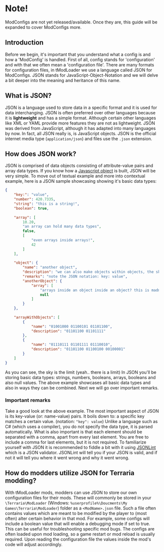 # Note!
ModConfigs are not yet released/available. Once they are, this guide will be expanded to cover ModConfigs more.

## Introduction
Before we begin, it's important that you understand what a config is and how a 'ModConfig' is handled. First of all, config stands for 'configuration' and with that we often mean a 'configuration file'. There are many formats for configuration files, in tModLoader we use a language called JSON for ModConfigs. JSON stands for JavaScript-Object-Notation and we will delve a bit deeper into the meaning and heritance of this name.

## What is JSON?
JSON is a language used to store data in a specific format and it is used for data interchanging. JSON is often preferred over other languages because it is **lightweight** and has a simple format. Although certain other languages like XML or YAML provide more features they are not as lightweight. JSON was derived from JavaScript, although it has adapted into many languages by now. In fact, all JSON really is, is JavaScript objects. JSON is the official internet media type (`application/json`) and files use the `.json` extension.

## How does JSON work?
JSON is comprised of data objects consisting of attribute-value pairs and array data types. If you know how a [Javascript object](https://www.w3schools.com/js/js_objects.asp) is built, JSON will be very simple. To move out of textual example and more into contextual example, here is a JSON sample showcasing showing it's basic data types:
```json
{
	"key:": "value",
	"number": 420.7335,
	"string": "this is a string!",
	"boolean": true,
	
	"array": [
		10.20,
		"an array can hold many data types",
		false, 
		[
			"even arrays inside arrays!",
			42
		]
	],
	
	"object": {
		"name": "another object",
		"description": "we can also make objects within objects, the sky is the limit",
		"remarks": "note the JSON notation: key: value",
		"anotherObject": {
			"array": [
				"arrays inside an object inside an object? this is madness!",
				null
			]
		}
	},
	
	"arrayWithObjects": [
		{
			"name": "01001000 01100101 01101100",
			"description": "01101100 01101111" 
		},
		{
			"name": "01110111 01101111 01110010",
			"description": "01101100 01100100 00100001"
		}
	]
}
```
As you can see, the sky is the limit (yeah.. there is a limit)
In JSON you'll be storing basic data types: strings, numbers, booleans, arrays, booleans and also null values. The above example showcases all basic data types and also in ways they can be combined. Next we will go over important remarks.

### Important remarks
Take a good look at the above example. The most important aspect of JSON is its key-value (or: name-value) pairs. It boils down to: a specific key matches a certain value. (notation: `"key": value`) Unlike a language such as C# (which uses a compiler), you do not specify the data type, it is parsed automatically. What is also important is that each element should be separated with a comma, apart from every last element. You are free to include a comma for last elements, but it is not required. To familiarize yourself with JSON it is recommended to fiddle a bit with it using [JSONLint](https://jsonlint.com/) which is a JSON validator. JSONLint will tell you if your JSON is valid, and if not it will tell you where it went wrong and why it went wrong. 

## How do modders utilize JSON for Terraria modding?
With tModLoader mods, modders can use JSON to store our own configuration files for their mods. These will commonly be stored in your `\Terraria\ModLoader` (Windows: `%userprofile%\Doucments\My Games\Terraria\ModLoader`) folder as a `<ModName>.json` file. Such a file often contains values which are meant to be modified by the player to (most often) alter certain behavior in that mod. For example, some configs will include a boolean value that will enable a debugging mode if set to true. This can be useful for troubleshooting specific mod bugs. The configs are often loaded upon mod loading, so a game restart or mod reload is usually required. Upon reading the configuration file the values inside the mod's code will adjust accordingly.